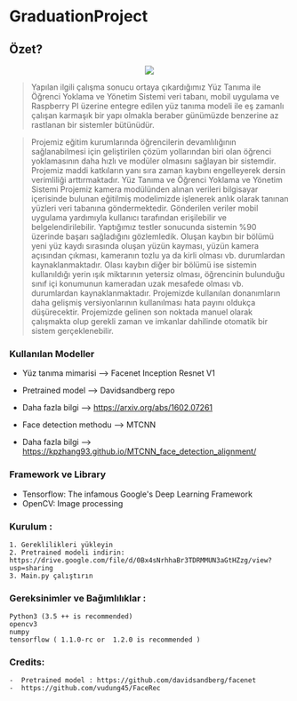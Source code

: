 # GraduationProject



## Özet?

<p align="center">
  <img src="https://user-images.githubusercontent.com/34112198/72574691-f0ab3700-38da-11ea-9a25-aec4b95bb640.png">
</p>

> Yapılan ilgili çalışma sonucu ortaya çıkardığımız Yüz Tanıma ile Öğrenci Yoklama ve Yönetim Sistemi veri tabanı, mobil uygulama ve Raspberry PI üzerine entegre edilen yüz tanıma modeli ile eş zamanlı çalışan karmaşık bir yapı olmakla beraber günümüzde benzerine az rastlanan bir sistemler bütünüdür.

> Projemiz eğitim kurumlarında öğrencilerin devamlılığının sağlanabilmesi için geliştirilen çözüm yollarından biri olan öğrenci yoklamasının daha hızlı ve modüler olmasını sağlayan bir sistemdir. Projemiz maddi katkıların yanı sıra zaman kaybını engelleyerek dersin verimliliği arttırmaktadır. Yüz Tanıma ve Öğrenci Yoklama ve Yönetim Sistemi Projemiz kamera modülünden alınan verileri bilgisayar içerisinde bulunan eğitilmiş modelimizde işlenerek anlık olarak tanınan yüzleri veri tabanına göndermektedir. Gönderilen veriler mobil uygulama yardımıyla kullanıcı tarafından erişilebilir ve belgelendirilebilir. Yaptığımız testler sonucunda sistemin %90 üzerinde başarı sağladığını gözlemledik. Oluşan kaybın bir bölümü yeni yüz kaydı sırasında oluşan yüzün kayması, yüzün kamera açısından çıkması, kameranın tozlu ya da kirli olması vb. durumlardan kaynaklanmaktadır. Olası kaybın diğer bir bölümü ise sistemin kullanıldığı yerin ışık miktarının yetersiz olması, öğrencinin bulunduğu sınıf içi konumunun kameradan uzak mesafede olması vb. durumlardan kaynaklanmaktadır. Projemizde kullanılan donanımların daha gelişmiş versiyonlarının kullanılması hata payını oldukça düşürecektir. Projemizde gelinen son noktada manuel olarak çalışmakta olup gerekli zaman ve imkanlar dahilinde otomatik bir sistem gerçeklenebilir.

### Kullanılan Modeller

- Yüz tanıma mimarisi --> Facenet Inception Resnet V1
- Pretrained model --> Davidsandberg repo
- Daha fazla bilgi --> https://arxiv.org/abs/1602.07261

- Face detection methodu --> MTCNN
- Daha fazla bilgi --> https://kpzhang93.github.io/MTCNN_face_detection_alignment/

### Framework ve Library

- Tensorflow: The infamous Google's Deep Learning Framework
- OpenCV: Image processing

### Kurulum : 

    1. Gereklilikleri yükleyin
    2. Pretrained modeli indirin: https://drive.google.com/file/d/0Bx4sNrhhaBr3TDRMMUN3aGtHZzg/view?usp=sharing
    3. Main.py çalıştırın

### Gereksinimler ve Bağımlılıklar : 

    Python3 (3.5 ++ is recommended)
    opencv3
    numpy
    tensorflow ( 1.1.0-rc or  1.2.0 is recommended )
    
### Credits:

    -  Pretrained model : https://github.com/davidsandberg/facenet
    -  https://github.com/vudung45/FaceRec
